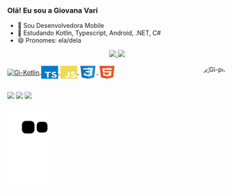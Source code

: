 ### Olá! Eu sou a Giovana Vari

- 🔭 Sou Desenvolvedora Mobile
- 🌱 Estudando Kotlin, Typescript, Android, .NET, C#
- 😄 Pronomes: ela/dela

<div align="center">
  <a href="https://github.com/GiovanaVari">
  <img height="180em" src="https://github-readme-stats.vercel.app/api?username=GiovanaVari&show_icons=true&theme=tokyonight"/>
  <img height="180em" src="https://github-readme-stats.vercel.app/api/top-langs/?username=GiovanaVari&layout=compact&theme=tokyonight"/>
</div>
  
<div style="display: inline_block"><br>
  <img align="center" alt="Gi-Kotlin" height="30" width="40" src="https://cdn.jsdelivr.net/gh/devicons/devicon/icons/kotlin/kotlin-original.svg">
  <img align="center" alt="Gi-Ts" height="30" width="40" src="https://raw.githubusercontent.com/devicons/devicon/master/icons/typescript/typescript-plain.svg">
  <img align="center" alt="Gi-Js" height="30" width="40" src="https://raw.githubusercontent.com/devicons/devicon/master/icons/javascript/javascript-plain.svg">
  <img align="center" alt="Gi-CSS" height="30" width="40" src="https://raw.githubusercontent.com/devicons/devicon/master/icons/css3/css3-original.svg">
  <img align="center" alt="Gi-HTML" height="30" width="40" src="https://raw.githubusercontent.com/devicons/devicon/master/icons/html5/html5-original.svg">
  <img align="right" alt="Gi-pic" height="150" style="border-radius:50px;" src="https://global.discourse-cdn.com/nubank/original/4X/d/3/1/d31662ada32ce376f5a590dd82bef814954db603.gif">
</div>
  
  ##
 
<div> 
  <a href="https://instagram.com/giovana_vari" target="_blank"><img src="https://img.shields.io/badge/-Instagram-%23E4405F?style=for-the-badge&logo=instagram&logoColor=white" target="_blank"></a>
  <a href = "mailto:giovana.vari.de.assis@gmail.com"><img src="https://img.shields.io/badge/-Gmail-%23333?style=for-the-badge&logo=gmail&logoColor=white" target="_blank"></a>
  <a href="https://www.linkedin.com/in/GiovanaVari" target="_blank"><img src="https://img.shields.io/badge/-LinkedIn-%230077B5?style=for-the-badge&logo=linkedin&logoColor=white" target="_blank"></a> 
 
</div>

 ![Snake animation](https://github.com/GiovanaVari/GiovanaVari/blob/output/github-contribution-grid-snake.svg)
